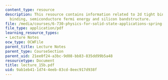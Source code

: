 ```yaml
---
content_type: resource
description: This resource contains information related to 2d tight binding, 3d tight
  binding, semiconductore fermi energy and silicon bandstructure.
file: /media/courses/6-730-physics-for-solid-state-applications-spring-2003/9ab1eb411d744eeb83cd8eec917d938f_lecture_15b.pdf
file_type: application/pdf
learning_resource_types:
- Lecture Notes
ocw_type: OCWFile
parent_title: Lecture Notes
parent_type: CourseSection
parent_uid: 21ee0f24-a3bc-9d08-bb83-835dd99b5a48
resourcetype: Document
title: lecture_15b.pdf
uid: 9ab1eb41-1d74-4eeb-83cd-8eec917d938f
---
```

